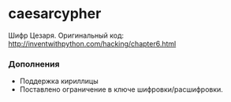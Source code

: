 # caesarcypher
Шифр Цезаря. Оригинальный код: http://inventwithpython.com/hacking/chapter6.html
### Дополнения
- Поддержка кириллицы
- Поставлено ограничение в ключе шифровки/расшифровки.
